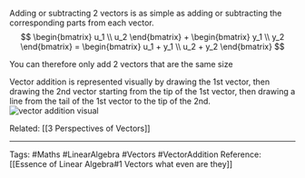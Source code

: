 Adding or subtracting 2 vectors is as simple as adding or subtracting the corresponding parts from each vector. 
$$ \begin{bmatrix} u_1 \\ u_2 \end{bmatrix} + \begin{bmatrix} y_1 \\ y_2 \end{bmatrix} = \begin{bmatrix} u_1 + y_1 \\ u_2 + y_2 \end{bmatrix} $$
    
You can therefore only add 2 vectors that are the same size
 
Vector addition is represented visually by drawing the 1st vector, then drawing the 2nd vector starting from the tip of the 1st vector, then drawing a line from the tail of the 1st vector to the tip of the 2nd.
     ![vector addition visual](vector-addition-visual.jpg)

Related: [[3 Perspectives of Vectors]]

---

Tags: #Maths #LinearAlgebra #Vectors #VectorAddition
Reference: [[Essence of Linear Algebra#1 Vectors what even are they]]
